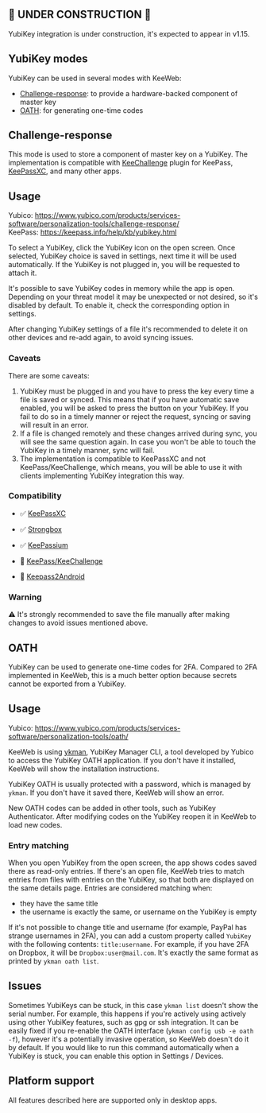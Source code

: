 ## 🚧 UNDER CONSTRUCTION 🚧

YubiKey integration is under construction, it's expected to appear in v1.15.

## YubiKey modes

YubiKey can be used in several modes with KeeWeb:
- [Challenge-response](#Challenge-response): to provide a hardware-backed component of master key
- [OATH](#OATH): for generating one-time codes

## Challenge-response

This mode is used to store a component of master key on a YubiKey. The implementation is compatible with [KeeChallenge](https://github.com/brush701/keechallenge) plugin for KeePass, [KeePassXC](https://keepassxc.org/docs/#faq-yubikey-2fa), and many other apps.

## Usage

Yubico: https://www.yubico.com/products/services-software/personalization-tools/challenge-response/  
KeePass: https://keepass.info/help/kb/yubikey.html  

To select a YubiKey, click the YubiKey icon on the open screen. Once selected, YubiKey choice is saved in settings, next time it will be used automatically. If the YubiKey is not plugged in, you will be requested to attach it.

It's possible to save YubiKey codes in memory while the app is open. Depending on your threat model it may be unexpected or not desired, so it's disabled by default. To enable it, check the corresponding option in settings.

After changing YubiKey settings of a file it's recommended to delete it on other devices and re-add again, to avoid syncing issues.

### Caveats

There are some caveats:

1. YubiKey must be plugged in and you have to press the key every time a file is saved or synced. This means that if you have automatic save enabled, you will be asked to press the button on your YubiKey. If you fail to do so in a timely manner or reject the request, syncing or saving will result in an error.
2. If a file is changed remotely and these changes arrived during sync, you will see the same question again. In case you won't be able to touch the YubiKey in a timely manner, sync will fail.
3. The implementation is compatible to KeePassXC and not KeePass/KeeChallenge, which means, you will be able to use it with clients implementing YubiKey integration this way.

### Compatibility

- ✅ [KeePassXC](https://keepassxc.org/docs/#faq-yubikey-incompatible)
- ✅ [Strongbox](https://strongboxsafe.com/faq/#hrf-entry-400)
- ✅ [KeePassium](https://keepassium.com/blog/keepassium-1.10-yubikey/)

- 🚫 [KeePass/KeeChallenge](https://keepass.info/plugins.html#keechl)
- 🚫 [Keepass2Android](https://github.com/PhilippC/keepass2android/blob/master/docs/How-to-use-Keepass2Android-with-YubiKey-NEO.md)

### Warning

⚠️ It's strongly recommended to save the file manually after making changes to avoid issues mentioned above.

## OATH

YubiKey can be used to generate one-time codes for 2FA. Compared to 2FA implemented in KeeWeb, this is a much better option because secrets cannot be exported from a YubiKey.

## Usage

Yubico: https://www.yubico.com/products/services-software/personalization-tools/oath/  

KeeWeb is using [ykman](https://github.com/Yubico/yubikey-manager#yubikey-manager-cli), YubiKey Manager CLI, a tool developed by Yubico to access the YubiKey OATH application. If you don't have it installed, KeeWeb will show the installation instructions.

YubiKey OATH is usually protected with a password, which is managed by `ykman`. If you don't have it saved there, KeeWeb will show an error.

New OATH codes can be added in other tools, such as YubiKey Authenticator. After modifying codes on the YubiKey reopen it in KeeWeb to load new codes.

### Entry matching

When you open YubiKey from the open screen, the app shows codes saved there as read-only entries. If there's an open file, KeeWeb tries to match entries from files with entries on the YubiKey, so that both are displayed on the same details page. Entries are considered matching when:

- they have the same title
- the username is exactly the same, or username on the YubiKey is empty

If it's not possible to change title and username (for example, PayPal has strange usernames in 2FA), you can add a custom property called `YubiKey` with the following contents: `title:username`. For example, if you have 2FA on Dropbox, it will be `Dropbox:user@mail.com`. It's exactly the same format as printed by `ykman oath list`.

## Issues

Sometimes YubiKeys can be stuck, in this case `ykman list` doesn't show the serial number. For example, this happens if you're actively using actively using other YubiKey features, such as gpg or ssh integration. It can be easily fixed if you re-enable the OATH interface (`ykman config usb -e oath -f`), however it's a potentially invasive operation, so KeeWeb doesn't do it by default. If you would like to run this command automatically when a YubiKey is stuck, you can enable this option in Settings / Devices.

## Platform support

All features described here are supported only in desktop apps.